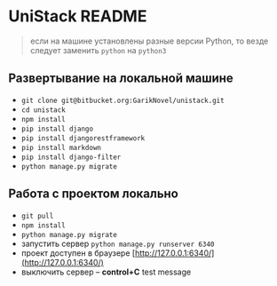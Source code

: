 # UniStack README

> если на машине установлены разные версии Python, то везде следует заменить `python` на `python3` 

## Развертывание на локальной машине
+ `git clone git@bitbucket.org:GarikNovel/unistack.git`
+ `cd unistack`
+ `npm install`
+ `pip install django`
+ `pip install djangorestframework`
+ `pip install markdown`
+ `pip install django-filter`
+ `python manage.py migrate`

## Работа с проектом локально
+ `git pull`
+ `npm install`
+ `python manage.py migrate`
+ запустить сервер `python manage.py runserver 6340`
+ проект доступен в браузере [http://127.0.0.1:6340/](http://127.0.0.1:6340/)
+ выключить сервер – **control+C**
test message